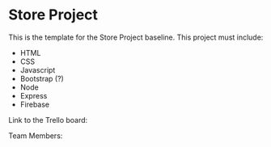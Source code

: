 # Store Project

This is the template for the Store Project baseline. This project must include:
* HTML
* CSS
* Javascript
* Bootstrap (?)
* Node
* Express
* Firebase

Link to the Trello board:

Team Members:
